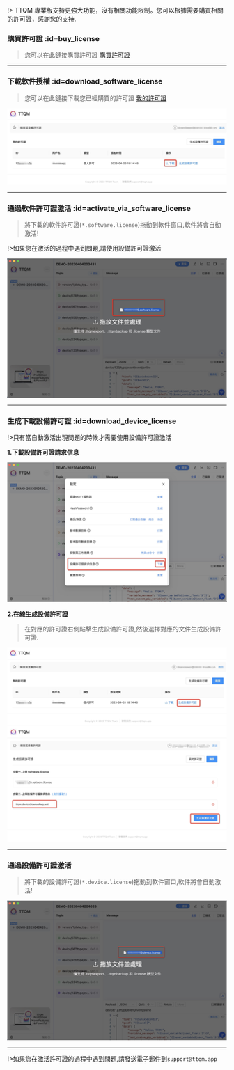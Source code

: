 !> TTQM 專業版支持更強大功能，沒有相關功能限制。您可以根據需要購買相關的許可證，感謝您的支持.

### 購買許可證 :id=buy_license

> 您可以在此鏈接購買許可證 [購買許可證](https://ttqm.app/license/buy)

---

### 下載軟件授權 :id=download_software_license

> 您可以在此鏈接下載您已經購買的許可證 [我的許可證](https://ttqm.app/license/myLicense)

![1](_media/license/1.jpg ':size=800')

---

### 通過軟件許可證激活 :id=activate_via_software_license

> 將下載的軟件許可證(`*.software.license`)拖動到軟件窗口,軟件將會自動激活!

!>如果您在激活的過程中遇到問題,請使用設備許可證激活

![1](_media/license/2.jpg ':size=800')

---

### 生成下載設備許可證 :id=download_device_license

!>只有當自動激活出現問題的時候才需要使用設備許可證激活

**1.下載設備許可證請求信息**

![1](_media/license/3.jpg ':size=800')

**2.在線生成設備許可證**

> 在對應的許可證右側點擊生成設備許可證,然後選擇對應的文件生成設備許可證.

![1](_media/license/4.jpg ':size=800')
![1](_media/license/5.jpg ':size=800')

---

### 通過設備許可證激活

> 將下載的設備許可證(`*.device.license`)拖動到軟件窗口,軟件將會自動激活!

![1](_media/license/6.jpg ':size=800')

---

!>如果您在激活許可證的過程中遇到問題,請發送電子郵件到`support@ttqm.app`

